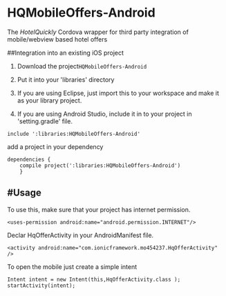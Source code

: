 # HQMobileOffers-Android
The *HotelQuickly* Cordova wrapper for third party integration of mobile/webview based hotel offers

##Integration into an existing iOS project

1) Download the project`HQMobileOffers-Android`

2) Put it into your 'libraries' directory 

3) If you are using Eclipse, just import this to your workspace and make it as your library project.

4) If you are using Android Studio, include it in to your project in 'setting.gradle' file.

```
include ':libraries:HQMobileOffers-Android'
```
add a project in your dependency

```
dependencies {
    compile project(':libraries:HQMobileOffers-Android')
    }
```

#Usage
---
To use this, make sure that your project has internet permission.
```
<uses-permission android:name="android.permission.INTERNET"/>
```

Declar HqOfferActivity in your AndroidManifest file.

```
<activity android:name="com.ionicframework.mo454237.HqOfferActivity" />
```

To open the mobile just create a simple intent

```
Intent intent = new Intent(this,HqOfferActivity.class );
startActivity(intent);
```


